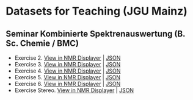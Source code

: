 # Datasets for Teaching (JGU Mainz)

## Seminar Kombinierte Spektrenauswertung (B. Sc. Chemie / BMC)

- Exercise 2. [View in NMR Displayer](https://cheminfo.github.io/nmr-displayer/?sampleURL=https://jliermann.github.io/nmr-dataset-jgumainz/data/exercise2.json) | [JSON](./data/exercise2.json)
- Exercise 3. [View in NMR Displayer](https://cheminfo.github.io/nmr-displayer/?sampleURL=https://jliermann.github.io/nmr-dataset-jgumainz/data/exercise3.json) | [JSON](./data/exercise3.json)
- Exercise 4. [View in NMR Displayer](https://cheminfo.github.io/nmr-displayer/?sampleURL=https://jliermann.github.io/nmr-dataset-jgumainz/data/exercise4.json) | [JSON](./data/exercise4.json)
- Exercise 5. [View in NMR Displayer](https://cheminfo.github.io/nmr-displayer/?sampleURL=https://jliermann.github.io/nmr-dataset-jgumainz/data/exercise5.json) | [JSON](./data/exercise5.json)
- Exercise 6. [View in NMR Displayer](https://cheminfo.github.io/nmr-displayer/?sampleURL=https://jliermann.github.io/nmr-dataset-jgumainz/data/exercise6.json) | [JSON](./data/exercise6.json)
- Exercise Stereo. [View in NMR Displayer](https://cheminfo.github.io/nmr-displayer/?sampleURL=https://jliermann.github.io/nmr-dataset-jgumainz/data/exercise_stereo.json) | [JSON](./data/exercise_stereo.json.json)